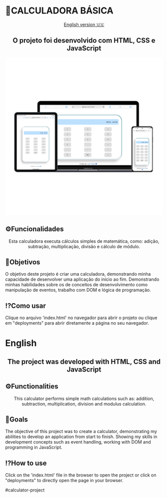 # 🧮CALCULADORA BÁSICA

<p align="center">
  <a href="#english">English version 🇺🇸</a>
</p>

<div align="center"><h2>O projeto foi desenvolvido com HTML, CSS e JavaScript</h2></div>

<div align="center"><img src="./src/images/project-img.jpg"></div>


## ⚙️Funcionalidades
<p align="center">Esta calculadora executa cálculos simples de matemática, como: adição, subtração, multiplicação, divisão e cálculo de módulo.</p>

## 🎯Objetivos
<p>O objetivo deste projeto é criar uma calculadora, demonstrando minha capacidade de desenvolver uma aplicação do início ao fim. Demonstrando minhas habilidades sobre os de conceitos de desenvolvimento como manipulação de eventos, trabalho com DOM e lógica de programação.</p>

## ⁉️Como usar
<p>Clique no arquivo 'index.html' no navegador para abrir o projeto ou clique em "deployments" para abrir diretamente a página no seu navegador.</p>

# English 
<div align="center"><h2>The project was developed with HTML, CSS and JavaScript</h2></div>

## ⚙️Functionalities
<p align="center">This calculator performs simple math calculations such as: addition, subtraction, multiplication, division and modulus calculation.</p>

## 🎯Goals
<p>The objective of this project was to create a calculator, demonstrating my abilities to develop an application from start to finish. Showing my skills in development concepts such as event handling, working with DOM and programming  in JavaScript.</p>

## ⁉️How to use
<p>Click on the 'index.html' file in the browser to open the project or click on "deployments" to directly open the page in your browser.</p>
# c a l c u l a t o r - p r o j e c t 
 
 
